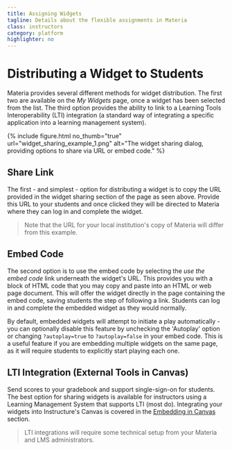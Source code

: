 ```yaml
---
title: Assigning Widgets
tagline: Details about the flexible assignments in Materia
class: instructors
category: platform
highlighter: no
---
```

# Distributing a Widget to Students

Materia provides several different methods for widget distribution. The first two are available on the *My Widgets* page, once a widget has been selected from the list. The third option provides the ability to link to a Learning Tools Interoperability (LTI) integration (a standard way of integrating a specific application into a learning management system).

{% include figure.html
	no_thumb="true"
	url="widget_sharing_example_1.png"
	alt="The widget sharing dialog, providing options to share via URL or embed code."
%}

## Share Link
The first - and simplest - option for distributing a widget is to copy the URL provided in the widget sharing section of the page as seen above. Provide this URL to your students and once clicked they will be directed to Materia where they can log in and complete the widget.

> Note that the URL for your local institution's copy of Materia will differ from this example.


## Embed Code
The second option is to use the embed code by selecting the *use the embed code* link underneath the widget's URL. This provides you with a block of HTML code that you may copy and paste into an HTML or web page document. This will offer the widget directly in the page containing the embed code, saving students the step of following a link. Students can log in and complete the embedded widget as they would normally.

By default, embedded widgets will attempt to initiate a play automatically - you can optionally disable this feature by unchecking the 'Autoplay' option or changing `?autoplay=true` to `?autoplay=false` in your embed code. This is a useful feature if you are embedding multiple widgets on the same page, as it will require students to explicitly start playing each one.

## LTI Integration (External Tools in Canvas)
Send scores to your gradebook and support single-sign-on for students. The best option for sharing widgets is available for instructors using a Learning Management System that supports LTI (most do). Integrating your widgets into Instructure's Canvas is covered in the [Embedding in Canvas](embedding-in-canvas.html) section.

> LTI integrations will require some technical setup from your Materia and LMS administrators.
